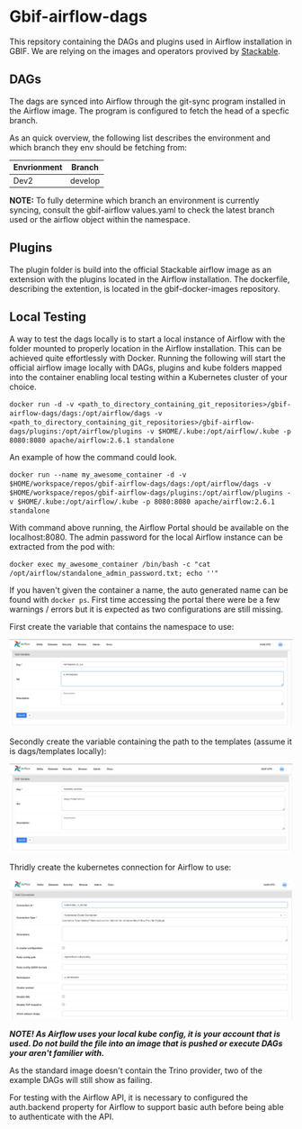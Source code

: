 # Gbif-airflow-dags
This repsitory containing the DAGs and plugins used in Airflow installation in GBIF. We are relying on the images and operators provived by [Stackable](https://docs.stackable.tech).

## DAGs
The dags are synced into Airflow through the git-sync program installed in the Airflow image. The program is configured to fetch the head of a specfic branch. 

As an quick overview, the following list describes the environment and which branch they env should be fetching from:

| Envrionment   | Branch    |
| ------------- | --------- |
| Dev2          | develop   |

**NOTE:** To fully determine which branch an environment is currently syncing, consult the gbif-airflow values.yaml to check the latest branch used or the airflow object within the namespace.

## Plugins
The plugin folder is build into the official Stackable airflow image as an extension with the plugins located in the Airflow installation. The dockerfile, describing the extention, is located in the gbif-docker-images repository.

## Local Testing
A way to test the dags locally is to start a local instance of Airflow with the folder mounted to properly location in the Airflow installation. This can be achieved quite effortlessly with Docker. Running the following will start the official airflow image locally with DAGs, plugins and kube folders mapped into the container enabling local testing within a Kubernetes cluster of your choice.

```
docker run -d -v <path_to_directory_containing_git_repositories>/gbif-airflow-dags/dags:/opt/airflow/dags -v <path_to_directory_containing_git_repositories>/gbif-airflow-dags/plugins:/opt/airflow/plugins -v $HOME/.kube:/opt/airflow/.kube -p 8080:8080 apache/airflow:2.6.1 standalone
```

An example of how the command could look.

```
docker run --name my_awesome_container -d -v $HOME/workspace/repos/gbif-airflow-dags/dags:/opt/airflow/dags -v $HOME/workspace/repos/gbif-airflow-dags/plugins:/opt/airflow/plugins -v $HOME/.kube:/opt/airflow/.kube -p 8080:8080 apache/airflow:2.6.1 standalone
```
With command above running, the Airflow Portal should be available on the localhost:8080. The admin password for the local Airflow instance can be extracted from the pod with:

```
docker exec my_awesome_container /bin/bash -c "cat /opt/airflow/standalone_admin_password.txt; echo ''"
```

If you haven't given the container a name, the auto generated name can be found with ```docker ps```. First time accessing the portal there were be a few warnings / errors but it is expected as two configurations are still missing.

First create the variable that contains the namespace to use:

![How to setup the namespace variable in Airflow](docs/pictures/variable_setup_namespace.png "Airflow variable setup namespace")

Secondly create the variable containing the path to the templates (assume it is dags/templates locally):

![How to setup the template location variable in Airflow](docs/pictures/variable_setup_template_location.png "Airflow variable setup template")

Thridly create the kubernetes connection for Airflow to use:

![How to setup a connection to a Kubernetes cluster in Airflow](docs/pictures/kubernetes_connection_setup.png "Airflow Kubernetes connection setup")

***NOTE! As Airflow uses your local kube config, it is your account that is used. Do not build the file into an image that is pushed or execute DAGs your aren't familier with.***

As the standard image doesn't contain the Trino provider, two of the example DAGs will still show as failing.

For testing with the Airflow API, it is necessary to configured the auth.backend property for Airflow to support basic auth before being able to authenticate with the API.